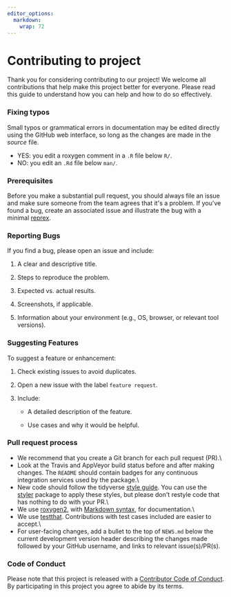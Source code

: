 ```yaml
---
editor_options: 
  markdown: 
    wrap: 72
---
```


# Contributing to project

Thank you for considering contributing to our project! We welcome all
contributions that help make this project better for everyone. Please
read this guide to understand how you can help and how to do so
effectively.

### Fixing typos

Small typos or grammatical errors in documentation may be edited
directly using the GitHub web interface, so long as the changes are made
in the *source* file.

-   YES: you edit a roxygen comment in a `.R` file below `R/`.
-   NO: you edit an `.Rd` file below `man/`.

### Prerequisites

Before you make a substantial pull request, you should always file an
issue and make sure someone from the team agrees that it's a problem. If
you've found a bug, create an associated issue and illustrate the bug
with a minimal [reprex](https://www.tidyverse.org/help/#reprex).

### Reporting Bugs

If you find a bug, please open an issue and include:

1.  A clear and descriptive title.

2.  Steps to reproduce the problem.

3.  Expected vs. actual results.

4.  Screenshots, if applicable.

5.  Information about your environment (e.g., OS, browser, or relevant
    tool versions).

### Suggesting Features

To suggest a feature or enhancement:

1.  Check existing issues to avoid duplicates.

2.  Open a new issue with the label `feature request`.

3.  Include:

    -   A detailed description of the feature.

    -   Use cases and why it would be helpful.

### Pull request process

-   We recommend that you create a Git branch for each pull request
    (PR).\
-   Look at the Travis and AppVeyor build status before and after making
    changes. The `README` should contain badges for any continuous
    integration services used by the package.\
-   New code should follow the tidyverse [style
    guide](http://style.tidyverse.org). You can use the
    [styler](https://CRAN.R-project.org/package=styler) package to apply
    these styles, but please don't restyle code that has nothing to do
    with your PR.\
-   We use [roxygen2](https://cran.r-project.org/package=roxygen2), with
    [Markdown
    syntax](https://cran.r-project.org/web/packages/roxygen2/vignettes/rd-formatting.html),
    for documentation.\
-   We use [testthat](https://cran.r-project.org/package=testthat).
    Contributions with test cases included are easier to accept.\
-   For user-facing changes, add a bullet to the top of `NEWS.md` below
    the current development version header describing the changes made
    followed by your GitHub username, and links to relevant
    issue(s)/PR(s).

### Code of Conduct

Please note that this project is released with a [Contributor Code of
Conduct](CODE_OF_CONDUCT.md). By participating in this project you agree
to abide by its terms.

### 
